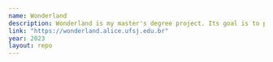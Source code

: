 ```yaml
---
name: Wonderland
description: Wonderland is my master's degree project. Its goal is to provide the Alice Arts Lab at UFSJ with an integrated environment powered by self-hosted open-source services. It aims to offer unified authentication, personal file synchronization, centralized package and configuration management, and collaboration tools to enhance the lab's workflow and efficiency.
link: "https://wonderland.alice.ufsj.edu.br"
year: 2023
layout: repo
---
```


